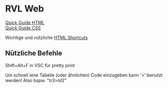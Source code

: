 # RVL Web
[Quick Guide HTML](https://www.w3schools.com/html/)\
[Quick Guide CSS](https://www.w3schools.com/css/)

Wichtige und nützliche [HTML Shortcuts](https://dev.to/hannahgooding/vs-code-shortcuts-and-tricks-that-i-wish-i-knew-sooner-3mcj)

## Nützliche Befehle
Shift+Alt+F in VSC für pretty print

Um schnell eine Tabelle (oder ähnlichen) Code einzugeben kann '>' benutzt werden! Also bspw. "tr*3>td*2"